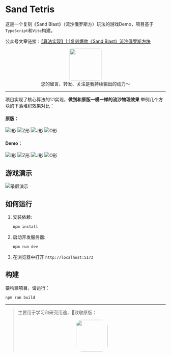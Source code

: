 # Sand Tetris 
这是一个复刻《Sand Blast》（流沙俄罗斯方）玩法的游戏Demo，项目基于`TypeScript`和`Vite`构建。

公众号文章链接：[【算法实现】1:1复刻爆款《Sand Blast》流沙俄罗斯方块](https://mp.weixin.qq.com/s/hzxQ1WBLxdb-qqpUP0jBvw)
<center>
    <img src="https://cdn.jsdelivr.net/gh/zhangyuantao/wechat-public-img/images/qrcode_for_gh_62e629831aa5_258.jpg" style="width: 100px; border-radius: 5px;">
</center>
<center>
您的留言、转发、关注是我持续输出的动力～
</center>

--- 
项目实现了核心算法的1:1实现，**做到和原版一模一样的流沙物理效果**
举例几个方块的下落堆积效果对比：
#### 原版：
![I形](https://cdn.jsdelivr.net/gh/zhangyuantao/wechat-public-img/images/20250731112826398.png)
![Z形](https://cdn.jsdelivr.net/gh/zhangyuantao/wechat-public-img/images/20250731112514245.png)
![J形](https://cdn.jsdelivr.net/gh/zhangyuantao/wechat-public-img/images/20250731112700844.png)
![O形](https://cdn.jsdelivr.net/gh/zhangyuantao/wechat-public-img/images/20250731112915620.png)
#### Demo：
![I形](https://cdn.jsdelivr.net/gh/zhangyuantao/wechat-public-img/images/20250731113423003.png)
![Z形](https://cdn.jsdelivr.net/gh/zhangyuantao/wechat-public-img/images/20250731113423001.png)
![J形](https://cdn.jsdelivr.net/gh/zhangyuantao/wechat-public-img/images/20250731113423002.png)
![O形](https://cdn.jsdelivr.net/gh/zhangyuantao/wechat-public-img/images/20250731113423000.png)
## 游戏演示
![录屏演示](https://cdn.jsdelivr.net/gh/zhangyuantao/wechat-public-img/images/kapture2025-07-30at15.06.50.gif)

## 如何运行

1.  安装依赖:
    ```bash
    npm install
    ```
2.  启动开发服务器:
    ```bash
    npm run dev
    ```
3.  在浏览器中打开 `http://localhost:5173`

## 构建

要构建项目，请运行：

```bash
npm run build
```

---
>主要用于学习和研究用途，🫡致敬原版：<center>
    <img src="https://cdn.jsdelivr.net/gh/zhangyuantao/wechat-public-img/images/1B1Be0MDb-_3iXVso7yrqWK4WTSnL-NB1r7kxhDKguWsnADQfjW3fKxcAAT9DpTabaQ=w240-h480-rw.webp" style="width: 100px;  border-radius: 20px;">
</center>